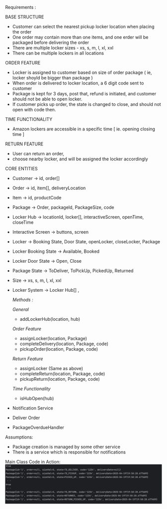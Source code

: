 

 Requirements :

 BASE STRUCTURE
* Customer can select the nearest pickup locker location when placing the order
* One order may contain more than one items, and one erder will be packaged before delivering the order
* There are multiple locker sizes - xs, s, m, l, xl, xxl
* There can be multiple lockers in all locations

 ORDER FEATURE
* Locker is assigned to customer based on size of order package ( ie, locker shoyld be bigger than package )
* When order is delivered to locker location, a 6 digit code sent to customer
* Package is kept for 3 days, post that, refund is initiated, and customer should not be able to open locker.
* If customer picks up order, the state is changed to close, and should not open with code then.

 TIME FUNCTIONALITY
* Amazon lockers are accessible in a specific time [ ie. opening closing time ]

 RETURN FEATURE
* User can return an order,
* choose nearby locker, and will be assigned the locker accordingly



 CORE ENTITIES
* Customer ->  id, order[]
* Order -> id, item[], deliveryLocation
* Item -> id, productCode
* Package -> Order, packageId, PackageSize, code
* Locker Hub -> locationId, locker[], interactiveScreen, openTime, closeTime
* Interactive Screen -> buttons, screen
* Locker -> Booking State, Door State, openLocker, closeLocker, Package


* Locker Booking State -> Available, Booked
* Locker Door State -> Open, Close
* Package State -> ToDeliver, ToPickUp, PickedUp, Returned
* Size -> xs, s, m, l, xl, xxl


* Locker System -> Locker Hub[] ,
 
  *Methods :*

  *General*
  * addLockerHub(location, hub)
  
  *Order Feature*
  * assignLocker(location, Package)
  * completeDelivery(location, Package, code)
  * pickupOrder(location, Package, code)

  *Return Feature*
  * assignLocker (Same as above)
  * completeReturn(location, Package, code)
  * pickupReturn(location, Package, code)

  *Time Functionality*
  * isHubOpen(hub)


* Notification Service
* Deliver Order
* PackageOverdueHandler

Assumptions:

* Package creation is managed by some other service
* There is a service which is responsible for notifications

Main Class Code in Action:
![output.png](run_output.png)